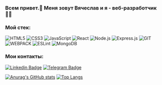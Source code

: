 ### Всем привет.👋 Меня зовут Вячеслав и я - веб-разработчик 👨‍💻

### Мой стек:

![HTML5](https://img.shields.io/badge/-HTML5-000?&logo=HTML5)
![CSS3](https://img.shields.io/badge/-CSS3-000?&logo=CSS3)
![JavaScript](https://img.shields.io/badge/-JavaScript-000?&logo=JavaScript)
![React](https://img.shields.io/badge/-React-000?&logo=React)
![Node.js](https://img.shields.io/badge/-Node.js-000?&logo=node.js)
![Express.js](https://img.shields.io/badge/-Express-000?logo=express)
![GIT](https://img.shields.io/badge/-GIT-000?&logo=GIT)
![WEBPACK](https://img.shields.io/badge/-WEBPACK-000?&logo=WEBPACK)
![ESLint](https://img.shields.io/badge/-ESLint-000?&logo=ESLint)
![MongoDB](https://img.shields.io/badge/-MongoDB-000?&logo=MongoDB)

### Мои контакты:

[![Linkedin Badge](	https://img.shields.io/badge/-Kerjanoid-0077B5?style=for-the-badge&logo=linkedin&logoColor=whitee&link=https://www.linkedin.com/in/%D0%B2%D1%8F%D1%87%D0%B5%D1%81%D0%BB%D0%B0%D0%B2-%D0%B1%D0%B0%D1%80%D0%B4%D0%B0%D0%BA%D0%BE%D0%B2-6a86ab205)](https://www.linkedin.com/in/%D0%B2%D1%8F%D1%87%D0%B5%D1%81%D0%BB%D0%B0%D0%B2-%D0%B1%D0%B0%D1%80%D0%B4%D0%B0%D0%BA%D0%BE%D0%B2-6a86ab205)
[![Telegram Badge](https://img.shields.io/badge/-Kerjanoid-2CA5E0?style=for-the-badge&logo=telegram&logoColor=white&link=https://t.me/Kerjanoid)](https://t.me/Kerjanoid)  

[![Anurag's GitHub stats](https://github-readme-stats.vercel.app/api?username=Kerjanoid&show_icons=true)](https://github.com/anuraghazra/github-readme-stats)
[![Top Langs](https://github-readme-stats.vercel.app/api/top-langs/?username=Kerjanoid&layout=compact)](https://github.com/anuraghazra/github-readme-stats)
